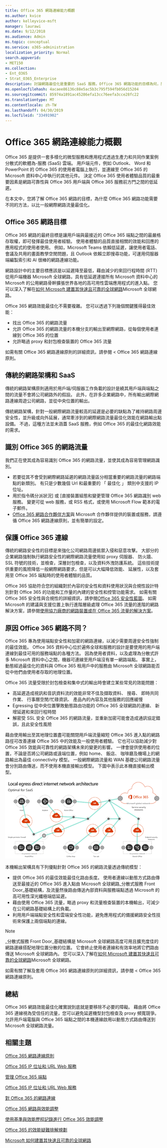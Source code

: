 ```yaml
---
title: Office 365 網路連線能力概觀
ms.author: kvice
author: kelleyvice-msft
manager: laurawi
ms.date: 9/12/2018
ms.audience: Admin
ms.topic: conceptual
ms.service: o365-administration
localization_priority: Normal
search.appverid:
- MET150
ms.collection:
- Ent_O365
- Strat_O365_Enterprise
description: 討論網路最佳化是重要的 SaaS 服務，Office 365 網路功能的目標為何，而且 SaaS 需要不同的網路功能與其他工作負載的方式。
ms.openlocfilehash: 4acaee86136c88e5ac5b3c795f594fb056d15204
ms.sourcegitcommit: 85974a1891ac45286efa13cc76eefa3cce28fc22
ms.translationtype: MT
ms.contentlocale: zh-TW
ms.lasthandoff: 04/30/2019
ms.locfileid: "33491902"
---
```

# <a name="office-365-network-connectivity-overview"></a>Office 365 網路連線能力概觀

Office 365 是提供一套多樣化的微型服務和應用程式透過生產力和共同作業案例分散式的軟體為-服務 (SaaS) 雲端。 用戶端元件，例如 Outlook、 Word 和 PowerPoint 的 Office 365 的使用者電腦上執行，並連線至 Office 365 的 Microsoft 資料中心中執行的其他元件。 決定 Office 365 使用者體驗品質的最重要因素是網路可靠性與 Office 365 用戶端與 Office 365 服務前方門之間的低延遲。

在本文中，您將了解 Office 365 網路的目標，為什麼 Office 365 網路功能需要不同的方法，以比一般網際網路流量最佳化。

## <a name="office-365-networking-goals"></a>Office 365 網路目標

Office 365 網路的最終目標是讓用戶端與最接近的 Office 365 端點之間的最嚴格存取權，即可發揮最佳使用者經驗。 使用者體驗的品質直接相關的效能和回應的應用程式的使用者使用。 例如，Microsoft Teams 依賴低延遲，讓使用者電話、 會議及共用的畫面教學空閒問題，且 Outlook 依賴立即搜尋功能，可運用伺服器端編製索引和 AI 很棒的網路連線功能。

網路設計中的主要目標應該是以延遲降至最低，藉由減少的來回行程時間 (RTT) 從用戶端機器 Microsoft 全球網路，具有低延遲連接所有 Microsoft 資料中心的 Microsoft 的公用網路骨幹擴張世界各地的高可用性雲端應用程式的進入點。 您可以深入了解在[如何 Microsoft 建置其快速且可靠的全球網路](https://azure.microsoft.com/en-us/blog/how-microsoft-builds-its-fast-and-reliable-global-network/)Microsoft 全球網路。

Office 365 網路效能最佳化不需要複雜。 您可以透過下列幾個關鍵獲得最佳效能：

- 找出 Office 365 的網路流量
- 允許 Office 365 的網路流量的本機分支的輸出至網際網路，從每個使用者連線到 Office 365 的位置
- 允許略過 proxy 和封包檢查裝置的 Office 365 流量

如需有關 Office 365 網路連線原則的詳細資訊，請參閱 < <b0>Office 365 網路連線原則</b0>。

## <a name="traditional-network-architectures-and-saas"></a>傳統的網路架構和 SaaS

傳統的網路架構原則適用於用戶端/伺服器工作負載的設計是繞其用戶端與端點之間的流量不會將公司網路外的假設。 此外，在許多企業網路中，所有輸出網際網路連線周遊公司網路，並從中央位置的輸出。

傳統網路架構，針對一般網際網路流量較高的延遲是必要的缺點為了維持網路周邊安全性，並升級或向外延展，通常牽涉到的網際網路流量最佳化效能在網路輸出點設備。 不過，這種方法並未涵蓋 SaaS 服務，例如 Office 365 的最佳化網路效能的需求。

## <a name="identifying-office-365-network-traffic"></a>識別 Office 365 的網路流量

我們正在使其成為容易識別 Office 365 的網路流量，並使其成為容易管理網路識別。

- 若要從其不會受到網際網路延遲的網路流量區分相當重要的網路流量的網路端點的新類別。 有只是少數幾個 Url 和最重要的 「 最佳化 」 類別中支援的 IP 位址。
- 用於指令碼分派狀況] 或 [直接裝置組態和變更管理 Office 365 網路識別 web 服務。 變更可從 web 服務，或 RSS 格式，或使用 Microsoft Flow 範本的電子郵件。
- [Office 365 網路合作夥伴方案](http://aka.ms/Office365NPP)與 Microsoft 合作夥伴提供的裝置或服務，請遵循 Office 365 網路連線原則，並有簡單的設定。

## <a name="securing-office-365-connections"></a>保護 Office 365 連線

傳統的網路安全性的目標是來強化公司網路周邊抵禦入侵和惡意攻擊。 大部分的企業網路強制執行網路安全性的網際網路流量使用如 proxy 伺服器、 防火牆、 SSL 符號的技術，並檢查，深層封包檢查，以及資料外洩防護系統。 這些技術提供重要的風險降低一般網際網路要求，但是可以大幅降低效能、 延展性，以及套用至 Office 365 端點時的使用者體驗的品質。

Office 365 協助符合您的組織對於內容的安全性和資料使用狀況與合規性設計特別針對 Office 365 的功能和工作量的內建的安全性和控管功能需求。 如需有關 Office 365 安全性與合規性的詳細資訊，請參閱[Office 365 安全性藍圖](https://docs.microsoft.com/en-us/office365/securitycompliance/security-roadmap)。 如需 Microsoft 的建議與支援位置上執行進階層級處理 Office 365 流量的進階的網路解決方案，請參閱[使用協力廠商的網路裝置或在 Office 365 流量的解決方案](https://support.microsoft.com/en-us/help/2690045)。

## <a name="why-is-office-365-networking-different"></a>原因 Office 365 網路不同？

Office 365 專為使用端點安全性和加密的網路連線，以減少需要周邊安全性強制的最佳效能。 Office 365 資料中心位於遍佈全球和服務的設計是要使用的用戶端連線到最佳可用的服務端點的各種方法。 因為使用者資料，以及處理為分散式許多 Microsoft 資料中心之間，機器可連線至用戶端沒有單一網路端點。 事實上，動態經過最佳化的資料與 Office 365 租用戶中的服務由 Microsoft 全球網路能否從中他們由使用者存取的地理位置。

Office 365 流量受限於封包檢查和集中式的輸出時會建立某些常見的效能問題：

- 高延遲造成視訊和音訊資料流的效能非常不佳及擷取資料、 搜尋、 即時共同作業、 行事曆空閒/忙碌資訊、 產品內的內容及其他服務的回應緩慢
- Egressing 從中央位置擊敗動態路由功能的 Office 365 全球網路的連線、 新增延遲和來回行程時間
- 解密受 SSL 安全 Office 365 的網路流量，並重新加密可能會造成通訊協定錯誤，且此安全性風險

藉由使用輸出至其地理位置盡可能關閉用戶端流量縮短 Office 365 進入點的網路路徑可改善連線 Office 365 中的效能及一般使用者體驗。 它也可以協助減少對 Office 365 效能與可靠性的網路架構未來的變更的影響。 一律會提供使用者的位置，不論是否將公司網路或遠端位置，例如 home、 飯店、 咖啡廳及機場上的網路輸出為最佳 connectivity 模型。 一般網際網路流量和 WAN 基礎公司網路流量會分別路由傳送，而不使用本機直接輸出模型。 下圖中表示此本機直接輸出模型。

![本機輸出網路架構](media/6bc636b0-1234-4ceb-a45a-aadd1044b39c.png)

本機輸出架構具有下列優點針對 Office 365 的網路流量透過傳統模型：
  
- 提供 Office 365 的最佳效能最佳化路由長度。 使用者連線以動態方式路由傳送至最接近的 Office 365 進入點由 Microsoft 全球網路_分散式服務 Front Door_基礎結構，及流量然後路由傳送內部資料與服務端點透過 Microsoft 的高可用性深光纖極端低延遲。
- 藉由使用 Office 365 流量，略過 proxy 和流量檢查裝置的本機輸出，可減少在公司網路基礎結構上的負載。
- 利用用戶端端點安全性和雲端安全性功能，避免應用程式的備援網路安全性技術來保護上兩個端點的連線。

> [!NOTE]
> _分散式服務 Front Door_基礎結構是 Microsoft 全球網路高度可用且擴充度佳的網路邊緣搭配地理位置分散的位置。 它會終止使用者連線和有效率地將它們路由傳送 Microsoft 全球網路內。 您可以深入了解在[如何 Microsoft 建置其快速且可靠的全球網路](https://azure.microsoft.com/en-us/blog/how-microsoft-builds-its-fast-and-reliable-global-network/)Microsoft 全球網路。

如需有關了解及套用 Office 365 網路連線原則的詳細資訊，請參閱 < <b0>Office 365 網路連線原則</b0>。

## <a name="conclusion"></a>總結

Office 365 網路效能最佳化確實說到底就是要移除不必要的障礙。 藉由將 Office 365 連線視為受信任的流量，您可以避免延遲機型封包檢查及 proxy 頻寬競爭。 允許用戶端電腦與 Office 365 端點之間的本機連線啟用以動態方式路由傳送到 Microsoft 全球網路流量。

## <a name="related-topics"></a>相關主題

[Office 365 網路連線原則](office-365-network-connectivity-principles.md)

[Office 365 IP 位址和 URL Web 服務](office-365-ip-web-service.md)

[管理 Office 365 端點](managing-office-365-endpoints.md)

[Office 365 IP 位址和 URL Web 服務](office-365-ip-web-service.md)

[對 Office 365 的網路連線](network-connectivity.md)

[Office 365 網路與效能調整](network-planning-and-performance.md)

[使用基準與效能歷程記錄進行 Office 365 效能調整](performance-tuning-using-baselines-and-history.md)

[Office 365 的效能疑難排解規劃](performance-troubleshooting-plan.md)

[Microsoft 如何建置其快速且可靠的全球網路](https://azure.microsoft.com/en-us/blog/how-microsoft-builds-its-fast-and-reliable-global-network/)
